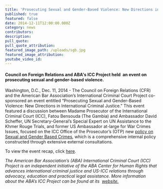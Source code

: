 ```yaml
---
title: 'Prosecuting Sexual and Gender-Based Violence: New Directions in International Criminal Justice'
published: true
featured: false
date: 2014-12-11T12:00:00.000Z
category: news
contributors:
description:
pull_quote:
pull_quote_attribution:
featured_image_path: /uploads/sgb.jpg
featured_image_attribution:
youtube_video_id:
---
```



#### Council on Foreign Relations and ABA's ICC Project held&nbsp; an event on prosecuting sexual and gender-based violence.

Washington, D.C., Dec. 11, 2014 - The Council on Foreign Relations (CFR) and the American Bar Association’s International Criminal Court Project co-sponsored an event entitled “Prosecuting Sexual and Gender-Based Violence: New Directions in International Criminal Justice.” This event featured a discussion between Madame Prosecutor of the International Criminal Court (ICC), Fatou Bensouda (The Gambia) and Ambassador David Scheffer, UN Secretary-General’s Special Expert on UN Assistance to the Khmer Rouge Trials, and former US Ambassador at-large for War Crimes Issues, focused on the ICC Office of the Prosecutor’s (OTP) new [policy on Sexual and Gender Based Crimes](http://www.icc-cpi.int/iccdocs/otp/OTP-Policy-Paper-on-Sexual-and-Gender-Based-Crimes--June-2014.pdf), which is a comprehensive internal policy constructed through extensive external consultations.

To view the event recap, click [here](https://www.international-criminal-justice-today.org/events/prosecuting-sexual-and-gender-based-violence-new-directions-in-international-criminal-justice/).

*The American Bar Association’s (ABA) International Criminal Court (ICC) Project is an independent initiative of the ABA Center for Human Rights that advances international criminal justice and US-ICC relations through advocacy, education and practical legal assistance. More information about the ABA’s ICC Project can be found at its&nbsp; [website](www.aba-icc.org)[.](__notset__)*